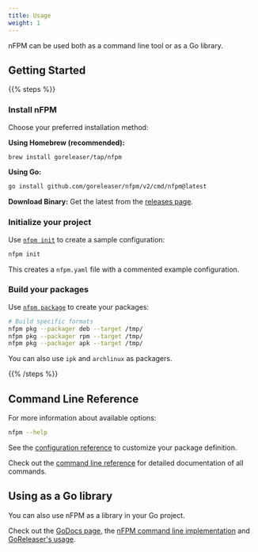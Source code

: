 ```yaml
---
title: Usage
weight: 1
---
```


nFPM can be used both as a command line tool or as a Go library.

## Getting Started

{{% steps %}}

### Install nFPM

Choose your preferred installation method:

**Using Homebrew (recommended):**
```bash
brew install goreleaser/tap/nfpm
```

**Using Go:**
```bash
go install github.com/goreleaser/nfpm/v2/cmd/nfpm@latest
```

**Download Binary:** Get the latest from the [releases page](https://github.com/goreleaser/nfpm/releases).

### Initialize your project

Use [`nfpm init`](/docs/cmd/nfpm_init) to create a sample configuration:

```bash
nfpm init
```

This creates a `nfpm.yaml` file with a commented example configuration.

### Build your packages

Use [`nfpm package`](/docs/cmd/nfpm_package) to create your packages:

```bash
# Build specific formats
nfpm pkg --packager deb --target /tmp/
nfpm pkg --packager rpm --target /tmp/
nfpm pkg --packager apk --target /tmp/
```

You can also use `ipk` and `archlinux` as packagers.

{{% /steps %}}

## Command Line Reference

For more information about available options:

```sh
nfpm --help
```

See the [configuration reference](/docs/configuration) to customize your package definition.

Check out the [command line reference](/docs/cmd) for detailed documentation of all commands.

## Using as a Go library

You can also use nFPM as a library in your Go project.

Check out the [GoDocs page](https://pkg.go.dev/github.com/goreleaser/nfpm/v2?tab=doc),
the [nFPM command line implementation](https://github.com/goreleaser/nfpm/blob/main/cmd/nfpm/main.go)
and [GoReleaser's usage](https://github.com/goreleaser/goreleaser/blob/main/internal/pipe/nfpm/nfpm.go).